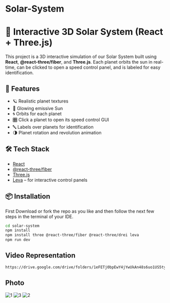 # Solar-System
# 🌌 Interactive 3D Solar System (React + Three.js)

This project is a 3D interactive simulation of our Solar System built using **React**, **@react-three/fiber**, and **Three.js**. Each planet orbits the sun in real-time, can be clicked to open a speed control panel, and is labeled for easy identification.

## 🚀 Features

- 🪐 Realistic planet textures
- 🔆 Glowing emissive Sun
- 🌀 Orbits for each planet
- 🎛️ Click a planet to open its speed control GUI
- 🔤 Labels over planets for identification
- 🌗 Planet rotation and revolution animation

## 🛠️ Tech Stack

- [React](https://reactjs.org/)
- [@react-three/fiber](https://docs.pmnd.rs/react-three/fiber)
- [Three.js](https://threejs.org/)
- [Leva](https://github.com/pmndrs/leva) – for interactive control panels

## 📦 Installation
First Download or fork the repo as you like and then follow the next few steps in the terminal of your IDE.
```bash
cd solar-system
npm install
npm install three @react-three/fiber @react-three/drei leva
npm run dev
```

## Video Representation
```bash
https://drive.google.com/drive/folders/1eFETj0bpEwY4jYwUkAn48s6uo1US5tyW?usp=sharing
```

## Photo 
![1](https://github.com/user-attachments/assets/802fc004-da03-493a-a993-3a0ca827182d)
![3](https://github.com/user-attachments/assets/b58b6536-5b50-4d77-8577-8fb28b15ab3d)
![2](https://github.com/user-attachments/assets/4fc7a2f6-ced9-441c-9c75-4b1a02d561ac)
